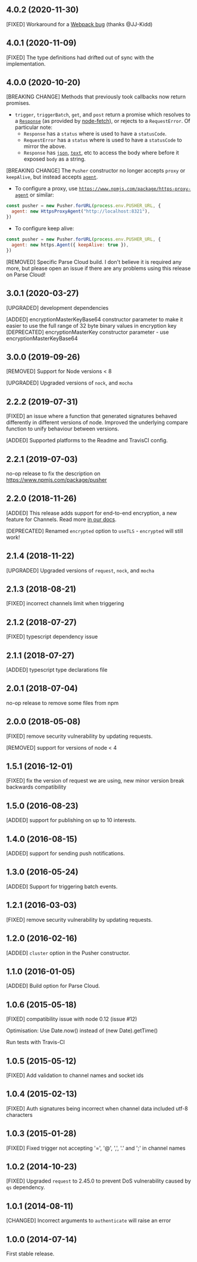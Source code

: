 ## 4.0.2 (2020-11-30)

[FIXED] Workaround for a [Webpack bug](https://github.com/webpack/webpack/issues/4742) (thanks @JJ-Kidd)

## 4.0.1 (2020-11-09)

[FIXED] The type definitions had drifted out of sync with the implementation.

## 4.0.0 (2020-10-20)

[BREAKING CHANGE] Methods that previously took callbacks now return promises.

- `trigger`, `triggerBatch`, `get`, and `post` return a promise which resolves
  to a [`Response`](https://github.com/node-fetch/node-fetch#class-response) (as provided by [node-fetch](https://github.com/node-fetch/node-fetch)),
  or rejects to a `RequestError`. Of particular note:
  - `Response` has a `status` where is used to have a `statusCode`.
  - `RequestError` has a `status` where is used to have a `statusCode` to
    mirror the above.
  - `Response` has
    [`json`](https://github.com/node-fetch/node-fetch#bodyjson),
    [`text`](https://github.com/node-fetch/node-fetch#bodytext), etc to
    access the body where before it exposed `body` as a string.

[BREAKING CHANGE] The `Pusher` constructor no longer accepts `proxy` or `keepAlive`, but instead accepts [`agent`](https://nodejs.org/api/https.html#https_class_https_agent).

- To configure a proxy, use [`https://www.npmjs.com/package/https-proxy-agent`](https://www.npmjs.com/package/https-proxy-agent) or similar:

```js
const pusher = new Pusher.forURL(process.env.PUSHER_URL, {
  agent: new HttpsProxyAgent("http://localhost:8321"),
})
```

- To configure keep alive:

```js
const pusher = new Pusher.forURL(process.env.PUSHER_URL, {
  agent: new https.Agent({ keepAlive: true }),
})
```

[REMOVED] Specific Parse Cloud build. I don't believe it is required any more, but please open an issue if there are any problems using this release on Parse Cloud!

## 3.0.1 (2020-03-27)

[UPGRADED] development dependencies

[ADDED] encryptionMasterKeyBase64 constructor parameter to make it easier to use the full range of 32 byte binary values in encryption key
[DEPRECATED] encryptionMasterKey constructor parameter - use encryptionMasterKeyBase64

## 3.0.0 (2019-09-26)

[REMOVED] Support for Node versions < 8

[UPGRADED] Upgraded versions of `nock`, and `mocha`

## 2.2.2 (2019-07-31)

[FIXED] an issue where a function that generated signatures behaved differently in different versions of node. Improved the underlying compare function to unify behaviour between versions.

[ADDED] Supported platforms to the Readme and TravisCI config.

## 2.2.1 (2019-07-03)

no-op release to fix the description on https://www.npmjs.com/package/pusher

## 2.2.0 (2018-11-26)

[ADDED] This release adds support for end-to-end encryption, a new feature for Channels. Read more [in our docs](https://pusher.com/docs/client_api_guide/client_encrypted_channels).

[DEPRECATED] Renamed `encrypted` option to `useTLS` - `encrypted` will still work!

## 2.1.4 (2018-11-22)

[UPGRADED] Upgraded versions of `request`, `nock`, and `mocha`

## 2.1.3 (2018-08-21)

[FIXED] incorrect channels limit when triggering

## 2.1.2 (2018-07-27)

[FIXED] typescript dependency issue

## 2.1.1 (2018-07-27)

[ADDED] typescript type declarations file

## 2.0.1 (2018-07-04)

no-op release to remove some files from npm

## 2.0.0 (2018-05-08)

[FIXED] remove security vulnerability by updating requests.

[REMOVED] support for versions of node < 4

## 1.5.1 (2016-12-01)

[FIXED] fix the version of request we are using, new minor version break backwards compatibility

## 1.5.0 (2016-08-23)

[ADDED] support for publishing on up to 10 interests.

## 1.4.0 (2016-08-15)

[ADDED] support for sending push notifications.

## 1.3.0 (2016-05-24)

[ADDED] Support for triggering batch events.

## 1.2.1 (2016-03-03)

[FIXED] remove security vulnerability by updating requests.

## 1.2.0 (2016-02-16)

[ADDED] `cluster` option in the Pusher constructor.

## 1.1.0 (2016-01-05)

[ADDED] Build option for Parse Cloud.

## 1.0.6 (2015-05-18)

[FIXED] compatibility issue with node 0.12 (issue #12)

Optimisation: Use Date.now() instead of (new Date).getTime()

Run tests with Travis-CI

## 1.0.5 (2015-05-12)

[FIXED] Add validation to channel names and socket ids

## 1.0.4 (2015-02-13)

[FIXED] Auth signatures being incorrect when channel data included utf-8 characters

## 1.0.3 (2015-01-28)

[FIXED] Fixed trigger not accepting '=', '@', ',', '.' and ';' in channel names

## 1.0.2 (2014-10-23)

[FIXED] Upgraded `request` to 2.45.0 to prevent DoS vulnerability caused by `qs` dependency.

## 1.0.1 (2014-08-11)

[CHANGED] Incorrect arguments to `authenticate` will raise an error

## 1.0.0 (2014-07-14)

First stable release.
